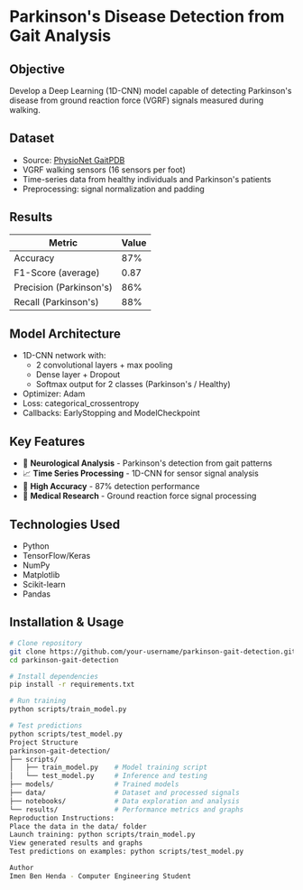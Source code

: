 # Parkinson's Disease Detection from Gait Analysis

## Objective
Develop a Deep Learning (1D-CNN) model capable of detecting Parkinson's disease from ground reaction force (VGRF) signals measured during walking.

## Dataset
- Source: [PhysioNet GaitPDB](https://physionet.org/content/gaitpdb/1.0.0/)
- VGRF walking sensors (16 sensors per foot)
- Time-series data from healthy individuals and Parkinson's patients
- Preprocessing: signal normalization and padding

## Results
| Metric                 | Value |
|------------------------|-------|
| Accuracy               | 87%   |
| F1-Score (average)     | 0.87  |
| Precision (Parkinson's)| 86%   |
| Recall (Parkinson's)   | 88%   |

## Model Architecture
- 1D-CNN network with:
  - 2 convolutional layers + max pooling
  - Dense layer + Dropout
  - Softmax output for 2 classes (Parkinson's / Healthy)
- Optimizer: Adam
- Loss: categorical_crossentropy
- Callbacks: EarlyStopping and ModelCheckpoint

## Key Features
- 🧠 **Neurological Analysis** - Parkinson's detection from gait patterns
- 📈 **Time Series Processing** - 1D-CNN for sensor signal analysis
- 🎯 **High Accuracy** - 87% detection performance
- 🔬 **Medical Research** - Ground reaction force signal processing

## Technologies Used
- Python
- TensorFlow/Keras
- NumPy
- Matplotlib
- Scikit-learn
- Pandas

## Installation & Usage
```bash
# Clone repository
git clone https://github.com/your-username/parkinson-gait-detection.git
cd parkinson-gait-detection

# Install dependencies
pip install -r requirements.txt

# Run training
python scripts/train_model.py

# Test predictions
python scripts/test_model.py
Project Structure
parkinson-gait-detection/
├── scripts/
│   ├── train_model.py    # Model training script
│   └── test_model.py     # Inference and testing
├── models/               # Trained models
├── data/                 # Dataset and processed signals
├── notebooks/            # Data exploration and analysis
└── results/              # Performance metrics and graphs
Reproduction Instructions:
Place the data in the data/ folder
Launch training: python scripts/train_model.py
View generated results and graphs
Test predictions on examples: python scripts/test_model.py

Author
Imen Ben Henda - Computer Engineering Student

